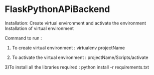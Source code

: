 # FlaskPythonAPiBackend

Installation:
Create virtual environment and activate the environment
Installation of virtual environment


Command to run :
1) To create virtual environment :
virtualenv projectName 
	
2) To activate the virtual environment :
projectName/Scripts/activate 
	
3)To install all the libraries required :
python install -r requirements.txt
